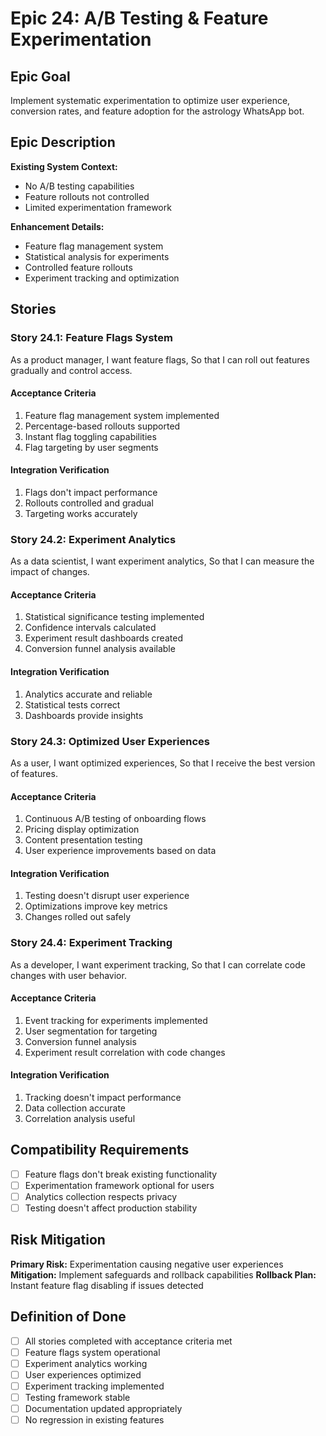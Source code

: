 # Epic 24: A/B Testing & Feature Experimentation

## Epic Goal
Implement systematic experimentation to optimize user experience, conversion rates, and feature adoption for the astrology WhatsApp bot.

## Epic Description

**Existing System Context:**
- No A/B testing capabilities
- Feature rollouts not controlled
- Limited experimentation framework

**Enhancement Details:**
- Feature flag management system
- Statistical analysis for experiments
- Controlled feature rollouts
- Experiment tracking and optimization

## Stories

### Story 24.1: Feature Flags System
As a product manager,
I want feature flags,
So that I can roll out features gradually and control access.

#### Acceptance Criteria
1. Feature flag management system implemented
2. Percentage-based rollouts supported
3. Instant flag toggling capabilities
4. Flag targeting by user segments

#### Integration Verification
1. Flags don't impact performance
2. Rollouts controlled and gradual
3. Targeting works accurately

### Story 24.2: Experiment Analytics
As a data scientist,
I want experiment analytics,
So that I can measure the impact of changes.

#### Acceptance Criteria
1. Statistical significance testing implemented
2. Confidence intervals calculated
3. Experiment result dashboards created
4. Conversion funnel analysis available

#### Integration Verification
1. Analytics accurate and reliable
2. Statistical tests correct
3. Dashboards provide insights

### Story 24.3: Optimized User Experiences
As a user,
I want optimized experiences,
So that I receive the best version of features.

#### Acceptance Criteria
1. Continuous A/B testing of onboarding flows
2. Pricing display optimization
3. Content presentation testing
4. User experience improvements based on data

#### Integration Verification
1. Testing doesn't disrupt user experience
2. Optimizations improve key metrics
3. Changes rolled out safely

### Story 24.4: Experiment Tracking
As a developer,
I want experiment tracking,
So that I can correlate code changes with user behavior.

#### Acceptance Criteria
1. Event tracking for experiments implemented
2. User segmentation for targeting
3. Conversion funnel analysis
4. Experiment result correlation with code changes

#### Integration Verification
1. Tracking doesn't impact performance
2. Data collection accurate
3. Correlation analysis useful

## Compatibility Requirements
- [ ] Feature flags don't break existing functionality
- [ ] Experimentation framework optional for users
- [ ] Analytics collection respects privacy
- [ ] Testing doesn't affect production stability

## Risk Mitigation
**Primary Risk:** Experimentation causing negative user experiences
**Mitigation:** Implement safeguards and rollback capabilities
**Rollback Plan:** Instant feature flag disabling if issues detected

## Definition of Done
- [ ] All stories completed with acceptance criteria met
- [ ] Feature flags system operational
- [ ] Experiment analytics working
- [ ] User experiences optimized
- [ ] Experiment tracking implemented
- [ ] Testing framework stable
- [ ] Documentation updated appropriately
- [ ] No regression in existing features